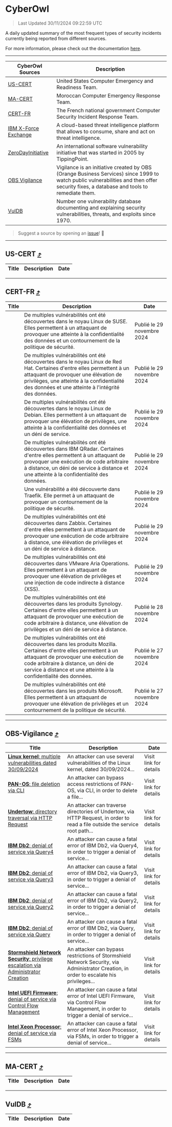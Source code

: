 
 <div id='top'></div>

# CyberOwl

 > Last Updated 30/11/2024 09:22:59 UTC
 
 A daily updated summary of the most frequent types of security incidents currently being reported from different sources.
 
 For more information, please check out the documentation [here](./docs/README.md).
 
 ---
 |CyberOwl Sources|Description|
 |---|---|
 |[US-CERT](#us-cert-arrow_heading_up)|United States Computer Emergency and Readiness Team.|
 |[MA-CERT](#ma-cert-arrow_heading_up)|Moroccan Computer Emergency Response Team.|
 |[CERT-FR](#cert-fr-arrow_heading_up)|The French national government Computer Security Incident Response Team.|
 |[IBM X-Force Exchange](#ibmcloud-arrow_heading_up)|A cloud-based threat intelligence platform that allows to consume, share and act on threat intelligence.|
 |[ZeroDayInitiative](#zerodayinitiative-arrow_heading_up)|An international software vulnerability initiative that was started in 2005 by TippingPoint.|
 |[OBS Vigilance](#obs-vigilance-arrow_heading_up)|Vigilance is an initiative created by OBS (Orange Business Services) since 1999 to watch public vulnerabilities and then offer security fixes, a database and tools to remediate them.|
 |[VulDB](#vuldb-arrow_heading_up)|Number one vulnerability database documenting and explaining security vulnerabilities, threats, and exploits since 1970.|
 
 > Suggest a source by opening an [issue](https://github.com/karimhabush/cyberowl/issues)! :raised_hands:
 ---

## US-CERT [:arrow_heading_up:](#cyberowl)

 |Title|Description|Date|
 |---|---|---|
 
 ---

## CERT-FR [:arrow_heading_up:](#cyberowl)

 |Title|Description|Date|
 |---|---|---|
 |[](https://www.cert.ssi.gouv.fr/avis/CERTFR-2024-AVI-1033/)|De multiples vulnérabilités ont été découvertes dans le noyau Linux de SUSE. Elles permettent à un attaquant de provoquer une atteinte à la confidentialité des données et un contournement de la politique de sécurité.|Publié le 29 novembre 2024|
 |[](https://www.cert.ssi.gouv.fr/avis/CERTFR-2024-AVI-1032/)|De multiples vulnérabilités ont été découvertes dans le noyau Linux de Red Hat. Certaines d'entre elles permettent à un attaquant de provoquer une élévation de privilèges, une atteinte à la confidentialité des données et une atteinte à l'intégrité des données.|Publié le 29 novembre 2024|
 |[](https://www.cert.ssi.gouv.fr/avis/CERTFR-2024-AVI-1031/)|De multiples vulnérabilités ont été découvertes dans le noyau Linux de Debian. Elles permettent à un attaquant de provoquer une élévation de privilèges, une atteinte à la confidentialité des données et un déni de service.|Publié le 29 novembre 2024|
 |[](https://www.cert.ssi.gouv.fr/avis/CERTFR-2024-AVI-1030/)|De multiples vulnérabilités ont été découvertes dans IBM QRadar. Certaines d'entre elles permettent à un attaquant de provoquer une exécution de code arbitraire à distance, un déni de service à distance et une atteinte à la confidentialité des données.|Publié le 29 novembre 2024|
 |[](https://www.cert.ssi.gouv.fr/avis/CERTFR-2024-AVI-1029/)|Une vulnérabilité a été découverte dans Traefik. Elle permet à un attaquant de provoquer un contournement de la politique de sécurité.|Publié le 29 novembre 2024|
 |[](https://www.cert.ssi.gouv.fr/avis/CERTFR-2024-AVI-1028/)|De multiples vulnérabilités ont été découvertes dans Zabbix. Certaines d'entre elles permettent à un attaquant de provoquer une exécution de code arbitraire à distance, une élévation de privilèges et un déni de service à distance.|Publié le 29 novembre 2024|
 |[](https://www.cert.ssi.gouv.fr/avis/CERTFR-2024-AVI-1027/)|De multiples vulnérabilités ont été découvertes dans VMware Aria Operations. Elles permettent à un attaquant de provoquer une élévation de privilèges et une injection de code indirecte à distance (XSS).|Publié le 29 novembre 2024|
 |[](https://www.cert.ssi.gouv.fr/avis/CERTFR-2024-AVI-1026/)|De multiples vulnérabilités ont été découvertes dans les produits Synology. Certaines d'entre elles permettent à un attaquant de provoquer une exécution de code arbitraire à distance, une élévation de privilèges et un déni de service à distance.|Publié le 28 novembre 2024|
 |[](https://www.cert.ssi.gouv.fr/avis/CERTFR-2024-AVI-1025/)|De multiples vulnérabilités ont été découvertes dans les produits Mozilla. Certaines d'entre elles permettent à un attaquant de provoquer une exécution de code arbitraire à distance, un déni de service à distance et une atteinte à la confidentialité des données.|Publié le 27 novembre 2024|
 |[](https://www.cert.ssi.gouv.fr/avis/CERTFR-2024-AVI-1024/)|De multiples vulnérabilités ont été découvertes dans les produits Microsoft. Elles permettent à un attaquant de provoquer une élévation de privilèges et un contournement de la politique de sécurité.|Publié le 27 novembre 2024|
 
 ---

## OBS-Vigilance [:arrow_heading_up:](#cyberowl)

 |Title|Description|Date|
 |---|---|---|
 |[<a href="https://vigilance.fr/vulnerability/Linux-kernel-multiple-vulnerabilities-dated-30-09-2024-45255" class="noirorange"><b>Linux kernel</b>: multiple vulnerabilities dated 30/09/2024</a>](https://vigilance.fr/vulnerability/Linux-kernel-multiple-vulnerabilities-dated-30-09-2024-45255)|An attacker can use several vulnerabilities of the Linux kernel, dated 30/09/2024...|Visit link for details|
 |[<a href="https://vigilance.fr/vulnerability/PAN-OS-file-deletion-via-CLI-45656" class="noirorange"><b>PAN-OS</b>: file deletion via CLI</a>](https://vigilance.fr/vulnerability/PAN-OS-file-deletion-via-CLI-45656)|An attacker can bypass access restrictions of PAN-OS, via CLI, in order to delete a file...|Visit link for details|
 |[<a href="https://vigilance.fr/vulnerability/Undertow-directory-traversal-via-HTTP-Request-43678" class="noirorange"><b>Undertow</b>: directory traversal via HTTP Request</a>](https://vigilance.fr/vulnerability/Undertow-directory-traversal-via-HTTP-Request-43678)|An attacker can traverse directories of Undertow, via HTTP Request, in order to read a file outside the service root path...|Visit link for details|
 |[<a href="https://vigilance.fr/vulnerability/IBM-Db2-denial-of-service-via-Query4-45648" class="noirorange"><b>IBM Db2</b>: denial of service via Query4</a>](https://vigilance.fr/vulnerability/IBM-Db2-denial-of-service-via-Query4-45648)|An attacker can cause a fatal error of IBM Db2, via Query4, in order to trigger a denial of service...|Visit link for details|
 |[<a href="https://vigilance.fr/vulnerability/IBM-Db2-denial-of-service-via-Query3-45647" class="noirorange"><b>IBM Db2</b>: denial of service via Query3</a>](https://vigilance.fr/vulnerability/IBM-Db2-denial-of-service-via-Query3-45647)|An attacker can cause a fatal error of IBM Db2, via Query3, in order to trigger a denial of service...|Visit link for details|
 |[<a href="https://vigilance.fr/vulnerability/IBM-Db2-denial-of-service-via-Query2-45646" class="noirorange"><b>IBM Db2</b>: denial of service via Query2</a>](https://vigilance.fr/vulnerability/IBM-Db2-denial-of-service-via-Query2-45646)|An attacker can cause a fatal error of IBM Db2, via Query2, in order to trigger a denial of service...|Visit link for details|
 |[<a href="https://vigilance.fr/vulnerability/IBM-Db2-denial-of-service-via-Query-45645" class="noirorange"><b>IBM Db2</b>: denial of service via Query</a>](https://vigilance.fr/vulnerability/IBM-Db2-denial-of-service-via-Query-45645)|An attacker can cause a fatal error of IBM Db2, via Query, in order to trigger a denial of service...|Visit link for details|
 |[<a href="https://vigilance.fr/vulnerability/Stormshield-Network-Security-privilege-escalation-via-Administrator-Creation-45638" class="noirorange"><b>Stormshield Network Security</b>: privilege escalation via Administrator Creation</a>](https://vigilance.fr/vulnerability/Stormshield-Network-Security-privilege-escalation-via-Administrator-Creation-45638)|An attacker can bypass restrictions of Stormshield Network Security, via Administrator Creation, in order to escalate his privileges...|Visit link for details|
 |[<a href="https://vigilance.fr/vulnerability/Intel-UEFI-Firmware-denial-of-service-via-Control-Flow-Management-45630" class="noirorange"><b>Intel UEFI Firmware</b>: denial of service via Control Flow Management</a>](https://vigilance.fr/vulnerability/Intel-UEFI-Firmware-denial-of-service-via-Control-Flow-Management-45630)|An attacker can cause a fatal error of Intel UEFI Firmware, via Control Flow Management, in order to trigger a denial of service...|Visit link for details|
 |[<a href="https://vigilance.fr/vulnerability/Intel-Xeon-Processor-denial-of-service-via-FSMs-45628" class="noirorange"><b>Intel Xeon Processor</b>: denial of service via FSMs</a>](https://vigilance.fr/vulnerability/Intel-Xeon-Processor-denial-of-service-via-FSMs-45628)|An attacker can cause a fatal error of Intel Xeon Processor, via FSMs, in order to trigger a denial of service...|Visit link for details|
 
 ---

## MA-CERT [:arrow_heading_up:](#cyberowl)

 |Title|Description|Date|
 |---|---|---|
 
 ---

## VulDB [:arrow_heading_up:](#cyberowl)

 |Title|Description|Date|
 |---|---|---|
 